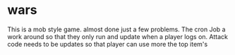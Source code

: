 # wars
This is a mob style game. almost done  just a few problems. The cron Job  a work around so that they only run and update when a player logs on. Attack code needs to be updates so that player can use more the top item's 

